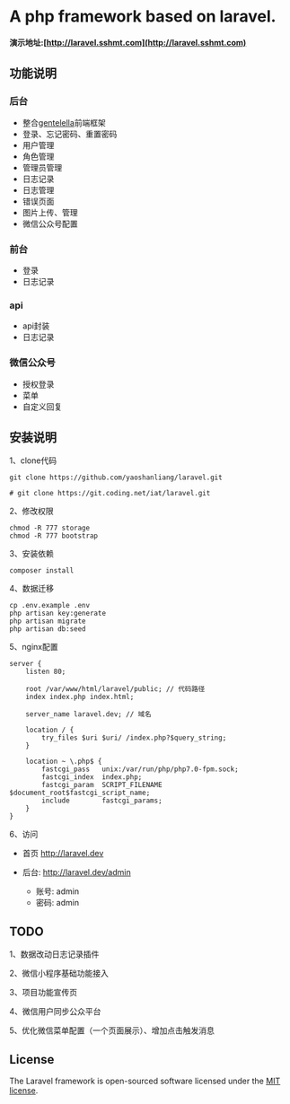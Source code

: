 # A php framework based on laravel.

**演示地址:[http://laravel.sshmt.com](http://laravel.sshmt.com)**

## 功能说明

### 后台

* 整合[gentelella](https://github.com/puikinsh/gentelella)前端框架
* 登录、忘记密码、重置密码
* 用户管理
* 角色管理
* 管理员管理
* 日志记录
* 日志管理
* 错误页面
* 图片上传、管理
* 微信公众号配置

### 前台

* 登录
* 日志记录

### api

* api封装
* 日志记录

### 微信公众号

* 授权登录
* 菜单
* 自定义回复

## 安装说明

1、clone代码

    git clone https://github.com/yaoshanliang/laravel.git

    # git clone https://git.coding.net/iat/laravel.git
     
2、修改权限

    chmod -R 777 storage
    chmod -R 777 bootstrap
    
3、安装依赖

    composer install
    
4、数据迁移
    
    cp .env.example .env
    php artisan key:generate
    php artisan migrate
    php artisan db:seed
   
5、nginx配置
    
    server {
        listen 80;
    
        root /var/www/html/laravel/public; // 代码路径
        index index.php index.html;
    
        server_name laravel.dev; // 域名
    
        location / {
            try_files $uri $uri/ /index.php?$query_string;
        }
    
        location ~ \.php$ {
            fastcgi_pass   unix:/var/run/php/php7.0-fpm.sock;
            fastcgi_index  index.php;
            fastcgi_param  SCRIPT_FILENAME  $document_root$fastcgi_script_name;
            include        fastcgi_params;
        }
    }
    
6、访问

* 首页 http://laravel.dev
    
* 后台: http://laravel.dev/admin

  * 账号: admin
  * 密码: admin
  
## TODO

1、数据改动日志记录插件

2、微信小程序基础功能接入

3、项目功能宣传页

4、微信用户同步公众平台

5、优化微信菜单配置（一个页面展示）、增加点击触发消息

## License

The Laravel framework is open-sourced software licensed under the [MIT license](https://opensource.org/licenses/MIT).